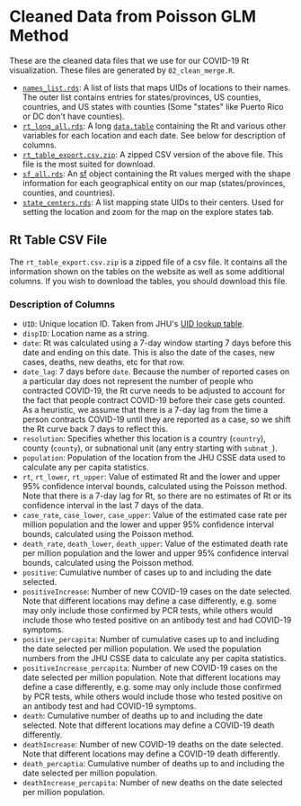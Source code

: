 # Cleaned Data from Poisson GLM Method

These are the cleaned data files that we use for our COVID-19 Rt visualization.
These files are generated by `02_clean_merge.R`.

+ [`names_list.rds`](https://hsph-covid-study.s3.us-east-2.amazonaws.com/website_files_pois/names_list.rds):
  A list of lists that maps UIDs of locations to their names. The outer list
  contains entries for states/provinces, US counties, countries, and US states
  with counties (Some "states" like Puerto Rico or DC don't have counties).
+ [`rt_long_all.rds`](https://hsph-covid-study.s3.us-east-2.amazonaws.com/website_files_pois/rt_long_all.rds):
  A long [`data.table`](https://cran.r-project.org/package=data.table)
  containing the Rt and various other variables for each location and each date.
  See below for description of columns.
+ [`rt_table_export.csv.zip`](https://hsph-covid-study.s3.us-east-2.amazonaws.com/website_files_pois/rt_table_export.csv.zip):
  A zipped CSV version of the above file. This file is the most suited for
  download.
+ [`sf_all.rds`](https://hsph-covid-study.s3.us-east-2.amazonaws.com/website_files_pois/sf_all.rds):
  An [sf](https://cran.r-project.org/package=sf) object containing the Rt values
  merged with the shape information for each geographical entity on our map
  (states/provinces, counties, and countries).
+ [`state_centers.rds`](https://hsph-covid-study.s3.us-east-2.amazonaws.com/website_files_pois/state_centers.rds):
  A list mapping state UIDs to their centers. Used for
  setting the location and zoom for the map on the explore states tab.

## Rt Table CSV File

The `rt_table_export.csv.zip` is a zipped file of a csv file. It contains all
the information shown on the tables on the website as well as some additional
columns. If you wish to download the tables, you should download this file.

### Description of Columns

+ `UID`: Unique location ID. Taken from JHU's [UID lookup
  table](https://github.com/CSSEGISandData/COVID-19/blob/master/csse_covid_19_data/UID_ISO_FIPS_LookUp_Table.csv).
+ `dispID`: Location name as a string.
+ `date`: Rt was calculated using a 7-day window starting 7 days before this
  date and ending on this date. This is also the date of the cases, new cases,
  deaths, new deaths, etc for that row.
+ `date_lag`: 7 days before `date`. Because the number of reported cases on a
  particular day does not represent the number of people who contracted
  COVID-19, the Rt curve needs to be adjusted to account for the fact that
  people contract COVID-19 before their case gets counted. As a heuristic, we
  assume that there is a 7-day lag from the time a person contracts COVID-19
  until they are reported as a case, so we shift the Rt curve back 7 days to
  reflect this.
+ `resolution`: Specifies whether this location is a country (`country`),
  county (`county`), or subnational unit (any entry starting with `subnat_`).
+ `population`: Population of the location from the JHU CSSE data used to
  calculate any per capita statistics.
+ `rt`, `rt_lower`, `rt_upper`: Value of estimated Rt and the lower and upper
  95% confidence interval bounds, calculated using the Poisson method. Note that
  there is a 7-day lag for Rt, so there are no estimates of Rt or its confidence
  interval in the last 7 days of the data.
+ `case_rate`, `case_lower`, `case_upper`: Value of the estimated case rate per
  million population and the lower and upper 95% confidence interval bounds,
  calculated using the Poisson method.
+ `death_rate`, `death_lower`, `death_upper`: Value of the estimated death rate
  per million population and the lower and upper 95% confidence interval bounds,
  calculated using the Poisson method.
+ `positive`: Cumulative number of cases up to and including the date
  selected.
+ `positiveIncrease`: Number of new COVID-19 cases on the date selected. Note
  that different locations may define a case differently, e.g. some may only
  include those confirmed by PCR tests, while others would include those who
  tested positive on an antibody test and had COVID-19 symptoms.
+ `positive_percapita`: Number of cumulative cases up to and including the
  date selected per million population. We used the population numbers from the
  JHU CSSE data to calculate any per capita statistics.
+ `positiveIncrease_percapita`: Number of new COVID-19 cases on the date
  selected per million population. Note that different locations may define a
  case differently, e.g. some may only include those confirmed by PCR tests,
  while others would include those who tested positive on an antibody test and
  had COVID-19 symptoms.
+ `death`: Cumulative number of deaths up to and including the date
  selected. Note that different locations may define a COVID-19 death
  differently.
+ `deathIncrease`: Number of new COVID-19 deaths on the date selected. Note
  that different locations may define a COVID-19 death differently.
+ `death_percaptia`: Cumulative number of deaths up to and including
  the date selected per million population.
+ `deathIncrease_percapita`: Number of new deaths on the date selected
  per million population.

